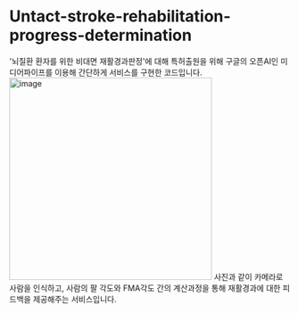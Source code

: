 # Untact-stroke-rehabilitation-progress-determination

'뇌질환 환자를 위한 비대면 재활경과판정'에 대해 특허출원을 위해 구글의 오픈AI인 미디어파이프를 이용해 간단하게 서비스를 구현한 코드입니다.
<img width="363" alt="image" src="https://github.com/ggulmango/Untact-stroke-rehabilitation-progress-determination/assets/117057163/0144a610-6678-4eeb-971a-7bdede051966">
사진과 같이 카메라로 사람을 인식하고, 사람의 팔 각도와 FMA각도 간의 계산과정을 통해 재활경과에 대한 피드백을 제공해주는 서비스입니다.
